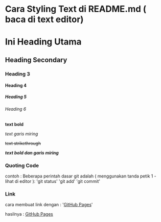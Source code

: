 # Cara Styling Text di README.md ( baca di text editor)

# Ini Heading Utama
## Heading Secondary 
### Heading 3 
#### Heading 4
##### Heading 5
###### Heading 6

**text bold**

*text garis miring*

~~text strikethrough~~

***text bold dan garis miring***

### Quoting Code
contoh :
Beberapa perintah dasar git adalah ( menggunakan tanda petik 1 - lihat di editor ):
'git status'
'git add'
'git commit'


### Link

cara membuat link dengan : '[GitHub Pages](https://pages.github.com/)'

hasilnya : [GitHub Pages](https://pages.github.com/)